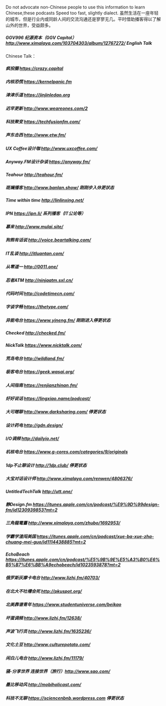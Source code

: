 Do not advocate non-Chinese people to use this information to learn Chinese,these podcasts Speed too fast, slightly dialect.
虽然生活在一座年轻的城市，但是行业内或同龄人间的交流沟通还是寥寥无几。平时借助播客得以了解山外的世界，受益颇多。
##### GGV996 纪源资本（GGV Capital）http://www.ximalaya.com/103704303/album/12767272/ English Talk
Chinese Talk：
##### 疯投圈 https://crazy.capital
##### 内核恐慌 https://kernelpanic.fm
##### 津津乐道 https://jinjinledao.org
##### 迟早更新 http://www.weareones.com/2
##### 科技聚变 https://techfusionfm.com/
##### 声东击西 http://www.etw.fm/
##### UX Coffee设计咖 http://www.uxcoffee.com/
##### Anyway.FM设计杂谈 https://anyway.fm/
##### Teahour http://teahour.fm/
##### 斑斓播客 http://www.banlan.show/ 刚刚步入休更状态
##### Time within time http://linlinxing.net/
##### IPN https://ipn.li/ 系列播客（IT公论等）
##### 慕来 http://www.mulai.site/
##### 狗熊有话说 http://voice.beartalking.com/
##### IT乱谈 http://itluantan.com/
##### 从零道一 http://0011.one/
##### 忍者ATM http://ninjaatm.sxl.cn/
##### 代码时间 http://codetimecn.com/
##### 字谈字畅 https://thetype.com/
##### 异能电台 https://www.yineng.fm/ 刚刚进入停更状态
##### Checked http://checked.fm/
##### NickTalk https://www.nicktalk.com/
##### 荒岛电台 http://wildland.fm/
##### 极客电台 https://geek.wasai.org/
##### 人间指南 https://renjianzhinan.fm/
##### 好好说话 https://lingxiao.name/podcast/
##### 大可瞎聊 http://www.darksharing.com/ 停更状态
##### 设计药电 http://gdn.design/
##### I/O调频 http://dailyio.net/
##### 机核电台 https://www.g-cores.com/categories/9/originals
##### 1dp不止聊设计 http://1dp.club/ 停更状态
##### 大宝对话设计师 http://www.ximalaya.com/renwen/4806376/
##### UntitledTechTalk http://utt.one/
##### 静Design.fm https://itunes.apple.com/cn/podcast/%E9%9D%99design-fm/id1230939853?mt=2
##### 三角龍電臺 http://www.ximalaya.com/zhubo/1692953/
##### 学霸学渣闯美国 https://itunes.apple.com/cn/podcast/xue-ba-xue-zha-chuang-mei-guo/id1114438885?mt=2
##### EchoBeach https://itunes.apple.com/cn/podcast/%E5%9B%9E%E5%A3%B0%E6%B5%B7%E6%BB%A9echobeach/id1023593878?mt=2
##### 俄罗斯灰摩卡电台 http://www.lizhi.fm/40703/
##### 在北大不吐槽会死 http://pkuspot.org/
##### 北美靠谱青年 https://www.studentuniverse.com/beikao
##### 坏蛋调频 http://www.lizhi.fm/12638/
##### 声波飞行员 http://www.lizhi.fm/1635236/
##### 文化土豆 http://www.culturepotato.com/
##### 闲白儿电台 http://www.lizhi.fm/11179/
##### 骚-分享世界 连接世界（旅行）http://www.sao.com/
##### 墨比移动风 http://mobiholicast.com/
##### 科技不无聊 https://sciencenbnb.wordpress.com 停更状态
